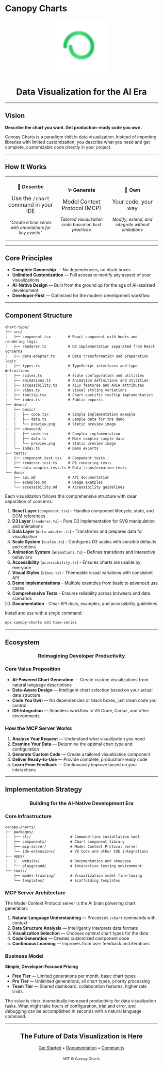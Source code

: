 # Canopy Charts

<div align="center">
  <img src="public/favicon.svg" width="180" height="180" alt="Canopy Charts Logo">
  
  <h1>Data Visualization for the AI Era</h1>
</div>

---

## Vision

**Describe the chart you want. Get production-ready code you own.**

Canopy Charts is a paradigm shift in data visualization. Instead of importing libraries with limited customization, you describe what you need and get complete, customizable code directly in your project.

---

## How It Works

<table>
<tr>
<td width="33%" align="center">
  <h3>📝 Describe</h3>
  <p style="font-size: 18px;">Use the <code>/chart</code> command in your IDE</p>
  <p><em>"Create a time series with annotations for key events"</em></p>
</td>
<td width="33%" align="center">
  <h3>✨ Generate</h3>
  <p style="font-size: 18px;">Model Context Protocol (MCP)</p>
  <p><em>Tailored visualization code based on best practices</em></p>
</td>
<td width="33%" align="center">
  <h3>🔧 Own</h3>
  <p style="font-size: 18px;">Your code, your way</p>
  <p><em>Modify, extend, and integrate without limitations</em></p>
</td>
</tr>
</table>

---

## Core Principles

- **Complete Ownership** — No dependencies, no black boxes
- **Unlimited Customization** — Full access to modify any aspect of your visualizations
- **AI-Native Design** — Built from the ground up for the age of AI-assisted development
- **Developer-First** — Optimized for the modern development workflow

---

## Component Structure

```
chart-type/
├── src/
│   ├── component.tsx        # React component with hooks and rendering logic
│   ├── renderer.ts          # D3 implementation separated from React concerns
│   ├── data-adapter.ts      # Data transformation and preparation logic
│   ├── types.ts             # TypeScript interfaces and type definitions
│   ├── scales.ts            # Scale configuration and utilities
│   ├── animations.ts        # Animation definitions and utilities
│   ├── accessibility.ts     # A11y features and ARIA attributes
│   ├── vibes.ts             # Visual styling variations
│   ├── tooltip.tsx          # Chart-specific tooltip implementation
│   └── index.ts             # Public exports
├── demos/
│   ├── basic/
│   │   ├── code.tsx         # Simple implementation example
│   │   ├── data.ts          # Sample data for the demo
│   │   └── preview.png      # Static preview image
│   ├── advanced/
│   │   ├── code.tsx         # Complex implementation
│   │   ├── data.ts          # More complex sample data
│   │   └── preview.png      # Static preview image
│   └── index.ts             # Demo exports
├── tests/
│   ├── component.test.tsx   # Component tests
│   ├── renderer.test.ts     # D3 rendering tests
│   └── data-adapter.test.ts # Data transformation tests
└── docs/
    ├── api.md               # API documentation
    ├── examples.md          # Usage examples
    └── accessibility.md     # Accessibility guidelines
```

Each visualization follows this comprehensive structure with clear separation of concerns:

1. **React Layer** (`component.tsx`) - Handles component lifecycle, state, and DOM references
2. **D3 Layer** (`renderer.ts`) - Pure D3 implementation for SVG manipulation and animations
3. **Data Layer** (`data-adapter.ts`) - Transforms and prepares data for visualization
4. **Scale System** (`scales.ts`) - Configures D3 scales with sensible defaults and options
5. **Animation System** (`animations.ts`) - Defines transitions and interactive behaviors
6. **Accessibility** (`accessibility.ts`) - Ensures charts are usable by everyone
7. **Visual Styles** (`vibes.ts`) - Themeable visual variations with consistent API
8. **Demo Implementations** - Multiple examples from basic to advanced use cases
9. **Comprehensive Tests** - Ensures reliability across browsers and data scenarios
10. **Documentation** - Clear API docs, examples, and accessibility guidelines

Install and use with a single command:

```bash
npx canopy-charts add time-series
```

---

## Ecosystem

<div align="center">
  <h3>Reimagining Developer Productivity</h3>
</div>

### Core Value Proposition

- **AI-Powered Chart Generation** — Create custom visualizations from natural language descriptions
- **Data-Aware Design** — Intelligent chart selection based on your actual data structure
- **Code You Own** — No dependencies or black boxes, just clean code you control
- **IDE Integration** — Seamless workflow in VS Code, Cursor, and other environments

### How the MCP Server Works

1. **Analyze Your Request** — Understand what visualization you need
2. **Examine Your Data** — Determine the optimal chart type and configuration
3. **Generate Custom Code** — Create a tailored visualization component
4. **Deliver Ready-to-Use** — Provide complete, production-ready code
5. **Learn From Feedback** — Continuously improve based on your interactions

---

## Implementation Strategy

<div align="center">
  <h3>Building for the AI-Native Development Era</h3>
</div>

### Core Infrastructure

```
canopy-charts/
├── packages/
│   ├── cli/                  # Command-line installation tool
│   ├── components/           # Chart component library
│   ├── mcp-server/           # Model Context Protocol server
│   └── ide-extensions/       # VS Code and other IDE integrations
├── apps/
│   ├── website/              # Documentation and showcase
│   └── playground/           # Interactive testing environment
└── tools/
    ├── model-training/       # Visualization model fine-tuning
    └── templates/            # Scaffolding templates
```

### MCP Server Architecture

The Model Context Protocol server is the AI brain powering chart generation:

1. **Natural Language Understanding** — Processes `/chart` commands with context
2. **Data Structure Analysis** — Intelligently interprets data formats
3. **Visualization Selection** — Chooses optimal chart types for the data
4. **Code Generation** — Creates customized component code
5. **Continuous Learning** — Improves from user feedback and iterations

### Business Model

**Simple, Developer-Focused Pricing**

- **Free Tier** — Limited generations per month, basic chart types
- **Pro Tier** — Unlimited generations, all chart types, priority processing
- **Team Tier** — Shared dashboard, collaboration features, higher rate limits

The value is clear: dramatically increased productivity for data visualization tasks. What might take hours of configuration, trial and error, and debugging can be accomplished in seconds with a natural language command.

---

<div align="center">
  <h2>The Future of Data Visualization is Here</h2>
  <p><a href="#getting-started">Get Started</a> • <a href="#documentation">Documentation</a> • <a href="#community">Community</a></p>
  
  <sub>MIT © Canopy Charts</sub>
</div>
